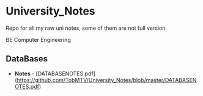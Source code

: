 # University_Notes
Repo for all my raw uni notes, some of them are not full version.

BE Computer Engineering 
## DataBases
* **Notes** - [DATABASENOTES.pdf] (https://github.com/TobMTV/University_Notes/blob/master/DATABASENOTES.pdf)
